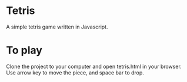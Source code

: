 # Tetris
A simple tetris game written in Javascript.

# To play
Clone the project to your computer and open tetris.html in your browser.
Use arrow key to move the piece, and space bar to drop.
